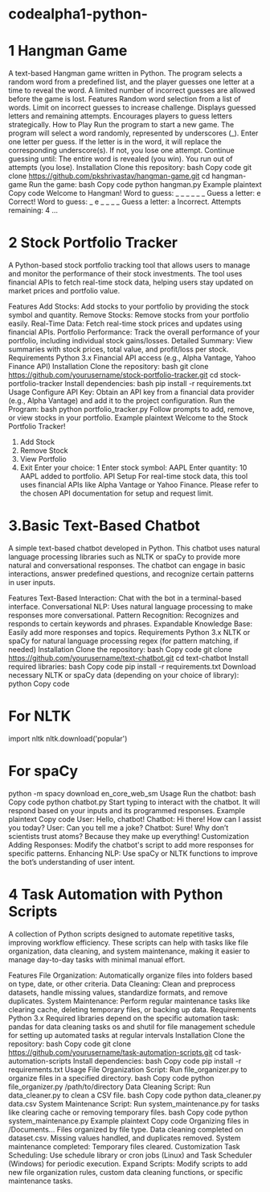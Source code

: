 # codealpha1-python-
# 1 Hangman Game
A text-based Hangman game written in Python. The program selects a random word from a predefined list, and the player guesses one letter at a time to reveal the word.
A limited number of incorrect guesses are allowed before the game is lost.
Features
Random word selection from a list of words.
Limit on incorrect guesses to increase challenge.
Displays guessed letters and remaining attempts.
Encourages players to guess letters strategically.
How to Play
Run the program to start a new game.
The program will select a word randomly, represented by underscores (_).
Enter one letter per guess.
If the letter is in the word, it will replace the corresponding underscore(s).
If not, you lose one attempt.
Continue guessing until:
The entire word is revealed (you win).
You run out of attempts (you lose).
Installation
Clone this repository:
bash
Copy code
git clone https://github.com/pkshrivastav/hangman-game.git
cd hangman-game
Run the game:
bash
Copy code
python hangman.py
Example
plaintext
Copy code
Welcome to Hangman!
Word to guess: _ _ _ _ _ _
Guess a letter: e
Correct!
Word to guess: _ e _ _ _ _
Guess a letter: a
Incorrect. Attempts remaining: 4
...

# 2 Stock Portfolio Tracker
A Python-based stock portfolio tracking tool that allows users to manage and monitor the performance of their stock investments. The tool uses financial APIs to fetch real-time stock data, helping users stay updated on market prices and portfolio value.

Features
Add Stocks: Add stocks to your portfolio by providing the stock symbol and quantity.
Remove Stocks: Remove stocks from your portfolio easily.
Real-Time Data: Fetch real-time stock prices and updates using financial APIs.
Portfolio Performance: Track the overall performance of your portfolio, including individual stock gains/losses.
Detailed Summary: View summaries with stock prices, total value, and profit/loss per stock.
Requirements
Python 3.x
Financial API access (e.g., Alpha Vantage, Yahoo Finance API)
Installation
Clone the repository:
bash
git clone https://github.com/yourusername/stock-portfolio-tracker.git
cd stock-portfolio-tracker
Install dependencies:
bash
pip install -r requirements.txt
Usage
Configure API Key: Obtain an API key from a financial data provider (e.g., Alpha Vantage) and add it to the project configuration.
Run the Program:
bash
python portfolio_tracker.py
Follow prompts to add, remove, or view stocks in your portfolio.
Example
plaintext
Welcome to the Stock Portfolio Tracker!
1. Add Stock
2. Remove Stock
3. View Portfolio
4. Exit
Enter your choice: 1
Enter stock symbol: AAPL
Enter quantity: 10
AAPL added to portfolio.
API Setup
For real-time stock data, this tool uses financial APIs like Alpha Vantage or Yahoo Finance. Please refer to the chosen API documentation for setup and request limit.
# 3.Basic Text-Based Chatbot
A simple text-based chatbot developed in Python. This chatbot uses natural language processing libraries such as NLTK or spaCy to provide more natural and conversational responses. The chatbot can engage in basic interactions, answer predefined questions, and recognize certain patterns in user inputs.

Features
Text-Based Interaction: Chat with the bot in a terminal-based interface.
Conversational NLP: Uses natural language processing to make responses more conversational.
Pattern Recognition: Recognizes and responds to certain keywords and phrases.
Expandable Knowledge Base: Easily add more responses and topics.
Requirements
Python 3.x
NLTK or spaCy for natural language processing
regex (for pattern matching, if needed)
Installation
Clone the repository:
bash
Copy code
git clone https://github.com/yourusername/text-chatbot.git
cd text-chatbot
Install required libraries:
bash
Copy code
pip install -r requirements.txt
Download necessary NLTK or spaCy data (depending on your choice of library):
python
Copy code
# For NLTK
import nltk
nltk.download('popular')

# For spaCy
python -m spacy download en_core_web_sm
Usage
Run the chatbot:
bash
Copy code
python chatbot.py
Start typing to interact with the chatbot. It will respond based on your inputs and its programmed responses.
Example
plaintext
Copy code
User: Hello, chatbot!
Chatbot: Hi there! How can I assist you today?
User: Can you tell me a joke?
Chatbot: Sure! Why don’t scientists trust atoms? Because they make up everything!
Customization
Adding Responses: Modify the chatbot's script to add more responses for specific patterns.
Enhancing NLP: Use spaCy or NLTK functions to improve the bot’s understanding of user intent.

# 4 Task Automation with Python Scripts
A collection of Python scripts designed to automate repetitive tasks, improving workflow efficiency. These scripts can help with tasks like file organization, data cleaning, and system maintenance, making it easier to manage day-to-day tasks with minimal manual effort.

Features
File Organization: Automatically organize files into folders based on type, date, or other criteria.
Data Cleaning: Clean and preprocess datasets, handle missing values, standardize formats, and remove duplicates.
System Maintenance: Perform regular maintenance tasks like clearing cache, deleting temporary files, or backing up data.
Requirements
Python 3.x
Required libraries depend on the specific automation task:
pandas for data cleaning tasks
os and shutil for file management
schedule for setting up automated tasks at regular intervals
Installation
Clone the repository:
bash
Copy code
git clone https://github.com/yourusername/task-automation-scripts.git
cd task-automation-scripts
Install dependencies:
bash
Copy code
pip install -r requirements.txt
Usage
File Organization Script: Run file_organizer.py to organize files in a specified directory.
bash
Copy code
python file_organizer.py /path/to/directory
Data Cleaning Script: Run data_cleaner.py to clean a CSV file.
bash
Copy code
python data_cleaner.py data.csv
System Maintenance Script: Run system_maintenance.py for tasks like clearing cache or removing temporary files.
bash
Copy code
python system_maintenance.py
Example
plaintext
Copy code
Organizing files in /Documents...
Files organized by file type.
Data cleaning completed on dataset.csv. Missing values handled, and duplicates removed.
System maintenance completed: Temporary files cleared.
Customization
Task Scheduling: Use schedule library or cron jobs (Linux) and Task Scheduler (Windows) for periodic execution.
Expand Scripts: Modify scripts to add new file organization rules, custom data cleaning functions, or specific maintenance tasks.
